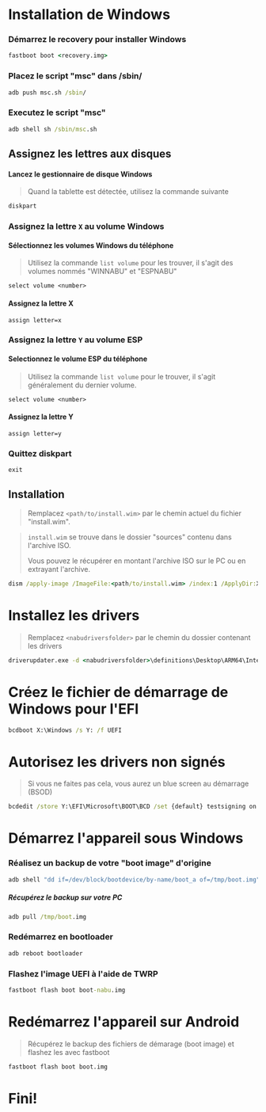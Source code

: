 # Installation de Windows

### Démarrez le recovery pour installer Windows

```cmd
fastboot boot <recovery.img>
```

### Placez le script "msc" dans /sbin/

```cmd
adb push msc.sh /sbin/
```

### Executez le script "msc"

```cmd
adb shell sh /sbin/msc.sh
```

## Assignez les lettres aux disques

#### Lancez le gestionnaire de disque Windows

> Quand la tablette est détectée, utilisez la commande suivante

```cmd
diskpart
```

### Assignez la lettre `X` au volume Windows

#### Sélectionnez les volumes Windows du téléphone

> Utilisez la commande `list volume` pour les trouver, il s'agit des volumes nommés "WINNABU" et "ESPNABU"

```diskpart
select volume <number>
```

#### Assignez la lettre X

```diskpart
assign letter=x
```

### Assignez la lettre `Y` au volume ESP

#### Selectionnez le volume ESP du téléphone

> Utilisez la commande `list volume` pour le trouver, il s'agit généralement du dernier volume.

```diskpart
select volume <number>
```

#### Assignez la lettre Y

```diskpart
assign letter=y
```

### Quittez diskpart

```diskpart
exit
```

## Installation

> Remplacez `<path/to/install.wim>` par le chemin actuel du fichier "install.wim".

> `install.wim` se trouve dans le dossier "sources" contenu dans l'archive ISO.
>
> Vous pouvez le récupérer en montant l'archive ISO sur le PC ou en extrayant l'archive.

```cmd
dism /apply-image /ImageFile:<path/to/install.wim> /index:1 /ApplyDir:X:\
```

# Installez les drivers

> Remplacez `<nabudriversfolder>` par le chemin du dossier contenant les drivers

```cmd
driverupdater.exe -d <nabudriversfolder>\definitions\Desktop\ARM64\Internal\nabu.txt -r <nabudriversfolder> -p X:
```

# Créez le fichier de démarrage de Windows pour l'EFI

```cmd
bcdboot X:\Windows /s Y: /f UEFI
```

# Autorisez les drivers non signés

> Si vous ne faites pas cela, vous aurez un blue screen au démarrage (BSOD)

```cmd
bcdedit /store Y:\EFI\Microsoft\BOOT\BCD /set {default} testsigning on
```

# Démarrez l'appareil sous Windows

### Réalisez un backup de votre "boot image" d'origine

```cmd
adb shell "dd if=/dev/block/bootdevice/by-name/boot_a of=/tmp/boot.img"
```

##### Récupérez le backup sur votre PC

```cmd
adb pull /tmp/boot.img
```

### Redémarrez en bootloader

```cmd
adb reboot bootloader
```

### Flashez l'image UEFI à l'aide de TWRP

```cmd
fastboot flash boot boot-nabu.img
```

# Redémarrez l'appareil sur Android

> Récupérez le backup des fichiers de démarage (boot image) et flashez les avec fastboot

```cmd
fastboot flash boot boot.img
```

# Fini!
